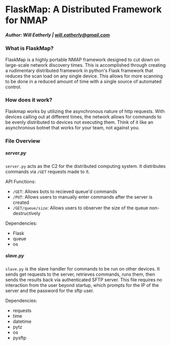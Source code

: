 # FlaskMap: A Distributed Framework for NMAP
##### Author: Will Eatherly | will.eatherly@gmail.com

### What is FlaskMap?
FlaskMap is a highly portable NMAP framework designed to cut down on large-scale network discovery times. This is
accomplished through creating a rudimentary distributed framework in python's Flask framework that reduces the scan load 
on any single device. This allows for more scanning to be done in a reduced amount of time with a single source of 
automated control.

### How does it work?

Flaskmap works by utilizing the asynchronous nature of http requests. With devices calling out at different times, the
network allows for commands to be evenly distributed to devices not executing them. Think of it like an asynchronous botnet that works
for your team, not against you.

### File Overview

##### server.py
`server.py` acts as the C2 for the distributed computing system. It distributes commands via `/GET` requests made to it.

API Functions:

- `/GET`: Allows bots to recieved queue'd commands
- `/PUT`: Allows users to manually enter commands after the server is created
- `/GET/queue/size`: Allows users to observer the size of the queue non-destructively

Dependencies: 

- Flask
- queue
- os

##### slave.py
`slave.py` is the slave handler for commands to be run on other devices. It sends get requests to the server, retrieves commands,
runs them, then sends the results back via authenticated SFTP server. This file requires no interaction from the user beyond startup,
which prompts for the IP of the server and the password for the sftp user.

Dependencies: 

- requests
- time
- datetime
- pytz
- os
- pysftp
